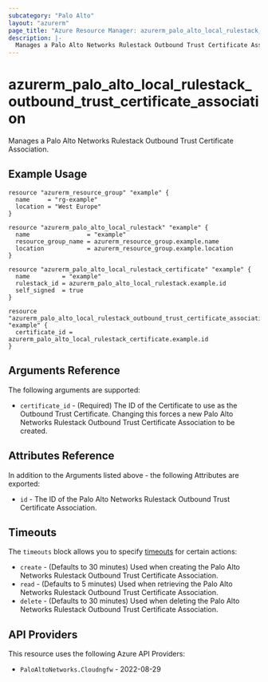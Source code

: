 ```yaml
---
subcategory: "Palo Alto"
layout: "azurerm"
page_title: "Azure Resource Manager: azurerm_palo_alto_local_rulestack_outbound_trust_certificate_association"
description: |-
  Manages a Palo Alto Networks Rulestack Outbound Trust Certificate Association.
---
```


# azurerm_palo_alto_local_rulestack_outbound_trust_certificate_association

Manages a Palo Alto Networks Rulestack Outbound Trust Certificate Association.

## Example Usage

```hcl
resource "azurerm_resource_group" "example" {
  name     = "rg-example"
  location = "West Europe"
}

resource "azurerm_palo_alto_local_rulestack" "example" {
  name                = "example"
  resource_group_name = azurerm_resource_group.example.name
  location            = azurerm_resource_group.example.location
}

resource "azurerm_palo_alto_local_rulestack_certificate" "example" {
  name         = "example"
  rulestack_id = azurerm_palo_alto_local_rulestack.example.id
  self_signed  = true
}

resource "azurerm_palo_alto_local_rulestack_outbound_trust_certificate_association" "example" {
  certificate_id = azurerm_palo_alto_local_rulestack_certificate.example.id
}
```

## Arguments Reference

The following arguments are supported:

* `certificate_id` - (Required) The ID of the Certificate to use as the Outbound Trust Certificate. Changing this forces a new Palo Alto Networks Rulestack Outbound Trust Certificate Association to be created.

## Attributes Reference

In addition to the Arguments listed above - the following Attributes are exported: 

* `id` - The ID of the Palo Alto Networks Rulestack Outbound Trust Certificate Association.

## Timeouts

The `timeouts` block allows you to specify [timeouts](https://www.terraform.io/language/resources/syntax#operation-timeouts) for certain actions:

* `create` - (Defaults to 30 minutes) Used when creating the Palo Alto Networks Rulestack Outbound Trust Certificate Association.
* `read` - (Defaults to 5 minutes) Used when retrieving the Palo Alto Networks Rulestack Outbound Trust Certificate Association.
* `delete` - (Defaults to 30 minutes) Used when deleting the Palo Alto Networks Rulestack Outbound Trust Certificate Association.

## API Providers
<!-- This section is generated, changes will be overwritten -->
This resource uses the following Azure API Providers:

* `PaloAltoNetworks.Cloudngfw` - 2022-08-29
